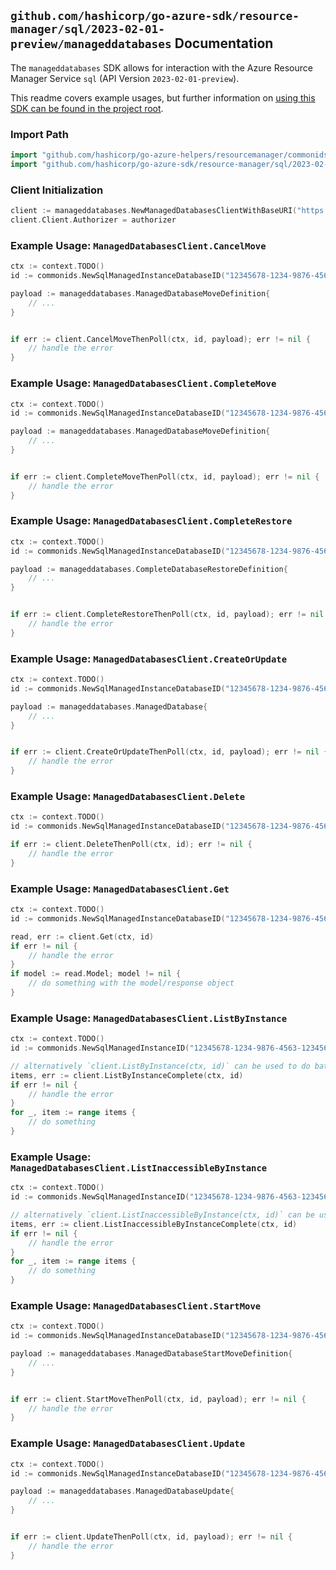 
## `github.com/hashicorp/go-azure-sdk/resource-manager/sql/2023-02-01-preview/manageddatabases` Documentation

The `manageddatabases` SDK allows for interaction with the Azure Resource Manager Service `sql` (API Version `2023-02-01-preview`).

This readme covers example usages, but further information on [using this SDK can be found in the project root](https://github.com/hashicorp/go-azure-sdk/tree/main/docs).

### Import Path

```go
import "github.com/hashicorp/go-azure-helpers/resourcemanager/commonids"
import "github.com/hashicorp/go-azure-sdk/resource-manager/sql/2023-02-01-preview/manageddatabases"
```


### Client Initialization

```go
client := manageddatabases.NewManagedDatabasesClientWithBaseURI("https://management.azure.com")
client.Client.Authorizer = authorizer
```


### Example Usage: `ManagedDatabasesClient.CancelMove`

```go
ctx := context.TODO()
id := commonids.NewSqlManagedInstanceDatabaseID("12345678-1234-9876-4563-123456789012", "example-resource-group", "managedInstanceValue", "databaseValue")

payload := manageddatabases.ManagedDatabaseMoveDefinition{
	// ...
}


if err := client.CancelMoveThenPoll(ctx, id, payload); err != nil {
	// handle the error
}
```


### Example Usage: `ManagedDatabasesClient.CompleteMove`

```go
ctx := context.TODO()
id := commonids.NewSqlManagedInstanceDatabaseID("12345678-1234-9876-4563-123456789012", "example-resource-group", "managedInstanceValue", "databaseValue")

payload := manageddatabases.ManagedDatabaseMoveDefinition{
	// ...
}


if err := client.CompleteMoveThenPoll(ctx, id, payload); err != nil {
	// handle the error
}
```


### Example Usage: `ManagedDatabasesClient.CompleteRestore`

```go
ctx := context.TODO()
id := commonids.NewSqlManagedInstanceDatabaseID("12345678-1234-9876-4563-123456789012", "example-resource-group", "managedInstanceValue", "databaseValue")

payload := manageddatabases.CompleteDatabaseRestoreDefinition{
	// ...
}


if err := client.CompleteRestoreThenPoll(ctx, id, payload); err != nil {
	// handle the error
}
```


### Example Usage: `ManagedDatabasesClient.CreateOrUpdate`

```go
ctx := context.TODO()
id := commonids.NewSqlManagedInstanceDatabaseID("12345678-1234-9876-4563-123456789012", "example-resource-group", "managedInstanceValue", "databaseValue")

payload := manageddatabases.ManagedDatabase{
	// ...
}


if err := client.CreateOrUpdateThenPoll(ctx, id, payload); err != nil {
	// handle the error
}
```


### Example Usage: `ManagedDatabasesClient.Delete`

```go
ctx := context.TODO()
id := commonids.NewSqlManagedInstanceDatabaseID("12345678-1234-9876-4563-123456789012", "example-resource-group", "managedInstanceValue", "databaseValue")

if err := client.DeleteThenPoll(ctx, id); err != nil {
	// handle the error
}
```


### Example Usage: `ManagedDatabasesClient.Get`

```go
ctx := context.TODO()
id := commonids.NewSqlManagedInstanceDatabaseID("12345678-1234-9876-4563-123456789012", "example-resource-group", "managedInstanceValue", "databaseValue")

read, err := client.Get(ctx, id)
if err != nil {
	// handle the error
}
if model := read.Model; model != nil {
	// do something with the model/response object
}
```


### Example Usage: `ManagedDatabasesClient.ListByInstance`

```go
ctx := context.TODO()
id := commonids.NewSqlManagedInstanceID("12345678-1234-9876-4563-123456789012", "example-resource-group", "managedInstanceValue")

// alternatively `client.ListByInstance(ctx, id)` can be used to do batched pagination
items, err := client.ListByInstanceComplete(ctx, id)
if err != nil {
	// handle the error
}
for _, item := range items {
	// do something
}
```


### Example Usage: `ManagedDatabasesClient.ListInaccessibleByInstance`

```go
ctx := context.TODO()
id := commonids.NewSqlManagedInstanceID("12345678-1234-9876-4563-123456789012", "example-resource-group", "managedInstanceValue")

// alternatively `client.ListInaccessibleByInstance(ctx, id)` can be used to do batched pagination
items, err := client.ListInaccessibleByInstanceComplete(ctx, id)
if err != nil {
	// handle the error
}
for _, item := range items {
	// do something
}
```


### Example Usage: `ManagedDatabasesClient.StartMove`

```go
ctx := context.TODO()
id := commonids.NewSqlManagedInstanceDatabaseID("12345678-1234-9876-4563-123456789012", "example-resource-group", "managedInstanceValue", "databaseValue")

payload := manageddatabases.ManagedDatabaseStartMoveDefinition{
	// ...
}


if err := client.StartMoveThenPoll(ctx, id, payload); err != nil {
	// handle the error
}
```


### Example Usage: `ManagedDatabasesClient.Update`

```go
ctx := context.TODO()
id := commonids.NewSqlManagedInstanceDatabaseID("12345678-1234-9876-4563-123456789012", "example-resource-group", "managedInstanceValue", "databaseValue")

payload := manageddatabases.ManagedDatabaseUpdate{
	// ...
}


if err := client.UpdateThenPoll(ctx, id, payload); err != nil {
	// handle the error
}
```
